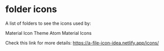 # folder icons

A list of folders to see the icons used by:

Material Icon Theme
Atom Material Icons

Check this link for more details:
https://a-file-icon-idea.netlify.app/icons/
